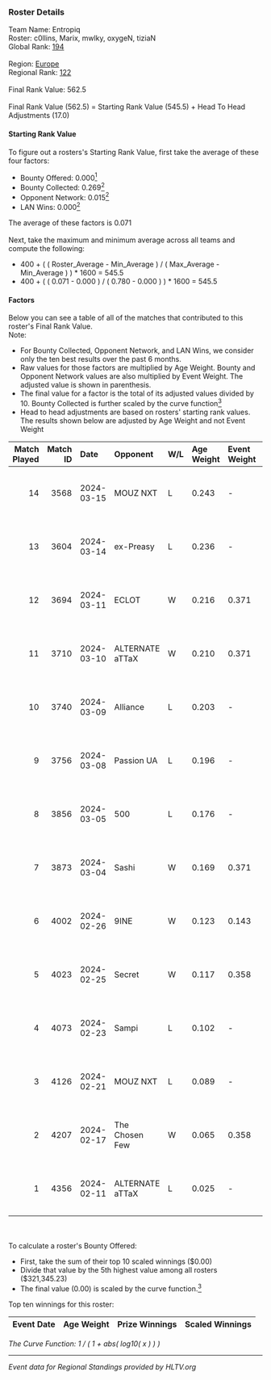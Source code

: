 ### Roster Details<br />
Team Name: Entropiq<br />
Roster: c0llins, Marix, mwlky, oxygeN, tiziaN<br />
Global Rank: [194](../standings_global.md)<br />
<br />
Region: [Europe]( ../standings_europe.md)<br />
Regional Rank: [122]( ../standings_europe.md)<br />
<br />
Final Rank Value:  562.5<br />
<br />
Final Rank Value (562.5) = Starting Rank Value (545.5) + Head To Head Adjustments (17.0)<br />

#### Starting Rank Value<br />
To figure out a rosters's Starting Rank Value, first take the average of these four factors:<br />
- Bounty Offered: 0.000[<sup>1</sup>](#table2)
- Bounty Collected: 0.269[<sup>2</sup>](#table1)
- Opponent Network: 0.015[<sup>2</sup>](#table1)
- LAN Wins: 0.000[<sup>2</sup>](#table1)

The average of these factors is 0.071<br />
<br />
Next, take the maximum and minimum average across all teams and compute the following:<br />
- 400 + ( ( Roster_Average - Min_Average ) / ( Max_Average - Min_Average ) ) * 1600 = 545.5
- 400 + ( ( 0.071 - 0.000 ) / ( 0.780 - 0.000 ) ) * 1600 = 545.5


#### Factors<br />
Below you can see a table of all of the matches that contributed to this roster's Final Rank Value.<br />
Note:<br />

- For Bounty Collected, Opponent Network, and LAN Wins, we consider only the ten best results over the past 6 months.
- Raw values for those factors are multiplied by Age Weight. Bounty and Opponent Network values are also multiplied by Event Weight. The adjusted value is shown in parenthesis.
- The final value for a factor is the total of its adjusted values divided by 10. Bounty Collected is further scaled by the curve function[<sup>3</sup>](#curveFunction)
- Head to head adjustments are based on rosters' starting rank values. The results shown below are adjusted by Age Weight and not Event Weight
<span id="table1"></span><br />


| Match Played | Match ID | Date       | Opponent        | W/L | Age Weight | Event Weight | Bounty Collected | Opponent Network | LAN Wins  | H2H Adj. | Roster                                |
| -: | -: | :- | :- | :- | :- | :- | :- | :- | :- | -: | :- |
|           14 |     3568 | 2024-03-15 | MOUZ NXT        | L   | 0.243      | -            | -                | -                | -         |    -0.49 | c0llins, Marix, mwlky, oxygeN, tiziaN |
|           13 |     3604 | 2024-03-14 | ex-Preasy       | L   | 0.236      | -            | -                | -                | -         |    -1.60 | c0llins, Marix, mwlky, oxygeN, tiziaN |
|           12 |     3694 | 2024-03-11 | ECLOT           | W   | 0.216      | 0.371        | 0.062 (0.005)    | 0.549 (0.044)    | 0 (0.000) |     6.62 | c0llins, Marix, mwlky, oxygeN, tiziaN |
|           11 |     3710 | 2024-03-10 | ALTERNATE aTTaX | W   | 0.210      | 0.371        | 0.031 (0.002)    | 0.550 (0.043)    | 0 (0.000) |     6.07 | c0llins, Marix, mwlky, oxygeN, tiziaN |
|           10 |     3740 | 2024-03-09 | Alliance        | L   | 0.203      | -            | -                | -                | -         |    -1.00 | c0llins, Marix, mwlky, oxygeN, tiziaN |
|            9 |     3756 | 2024-03-08 | Passion UA      | L   | 0.196      | -            | -                | -                | -         |    -0.29 | c0llins, Marix, mwlky, oxygeN, tiziaN |
|            8 |     3856 | 2024-03-05 | 500             | L   | 0.176      | -            | -                | -                | -         |    -1.64 | c0llins, Marix, mwlky, oxygeN, tiziaN |
|            7 |     3873 | 2024-03-04 | Sashi           | W   | 0.169      | 0.371        | 0.184 (0.011)    | 0.982 (0.061)    | 0 (0.000) |     5.14 | c0llins, Marix, mwlky, oxygeN, tiziaN |
|            6 |     4002 | 2024-02-26 | 9INE            | W   | 0.123      | 0.143        | 0.000 (0.000)    | 0.006 (0.000)    | 0 (0.000) |     1.70 | c0llins, Marix, mwlky, oxygeN, tiziaN |
|            5 |     4023 | 2024-02-25 | Secret          | W   | 0.117      | 0.358        | 0.000 (0.000)    | 0.056 (0.002)    | 0 (0.000) |     1.80 | c0llins, Marix, mwlky, oxygeN, tiziaN |
|            4 |     4073 | 2024-02-23 | Sampi           | L   | 0.102      | -            | -                | -                | -         |    -0.42 | c0llins, Marix, mwlky, oxygeN, tiziaN |
|            3 |     4126 | 2024-02-21 | MOUZ NXT        | L   | 0.089      | -            | -                | -                | -         |    -0.16 | c0llins, Marix, mwlky, oxygeN, tiziaN |
|            2 |     4207 | 2024-02-17 | The Chosen Few  | W   | 0.065      | 0.358        | 0.001 (0.000)    | 0.040 (0.001)    | 0 (0.000) |     1.37 | c0llins, Marix, mwlky, oxygeN, tiziaN |
|            1 |     4356 | 2024-02-11 | ALTERNATE aTTaX | L   | 0.025      | -            | -                | -                | -         |    -0.06 | c0llins, Marix, mwlky, oxygeN, tiziaN |

<br />
<span id="table2"></span><br />
To calculate a roster's Bounty Offered:<br />

- First, take the sum of their top 10 scaled winnings ($0.00)
- Divide that value by the 5th highest value among all rosters ($321,345.23)
- The final value (0.00) is scaled by the curve function.[<sup>3</sup>](#curveFunction)

Top ten winnings for this roster:<br />

| Event Date | Age Weight | Prize Winnings | Scaled Winnings |
| :- | -: | :- | :- |


<span id="curveFunction"></span>_The Curve Function: 1 / ( 1 + abs( log10( x ) ) )_<br />

---
_Event data for Regional Standings provided by HLTV.org_<br />
